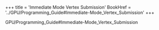 +++
title = 'Immediate Mode Vertex Submission'
BookHref = '../GPU/Programming_Guide#Immediate-Mode_Vertex_Submission'
+++

GPU/Programming_Guide#Immediate-Mode_Vertex_Submission
